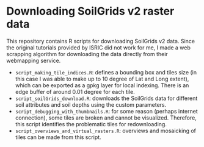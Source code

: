 # Downloading SoilGrids v2 raster data

This repository contains R scripts for downloading SoilGrids v2 data. Since the original tutorials provided by ISRIC did not work for me, I made a web scrapping algorithm for downloading the data directly from their webmapping service.

- `script_making_tile_indices.R`: defines a bounding box and tiles size (in this case I was able to make up to 10 degree of Lat and Long extent), which can be exported as a gpkg layer for local indexing. There is an edge buffer of around 0.01 degree for each tile.
- `script_soilGrids_download.R`: downloads the SoilGrids data for different soil attributes and soil depths using the custom parameters.
- `script_debugging_with_thumbnails.R`: for some reason (perhaps internet connection), some tiles are broken and cannot be visualized. Therefore, this script identifies the problematic tiles for redownloading.
- `script_overviews_and_virtual_rasters.R`: overviews and mosaicking of tiles can be made from this script.
